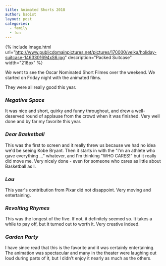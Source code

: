 ```yaml
---
title: Animated Shorts 2018
author: bsoist
layout: post
categories:
  - family
  - fun
---
```

{% include image.html url="http://www.publicdomainpictures.net/pictures/170000/velka/holiday-suitcase-1463301694xS6.jpg" description="Packed Suitcase" width="218px" %}

_We_ went to see the Oscar Nominated Short Filmes over the weekend. We started on Friday night with the animated films.

They were all really good this year.

<h3 style="clear:both;"><em>Negative Space</em></h3>
It was nice and short, quirky and funny throughout, and drew a well-deserved round of applause from the crowd when it was finished. Very well done and by far my favorite this year.

### _Dear Basketball_
This was the first to screen and it really threw us because we had no idea we'd be seeing Kobe Bryant. Then it starts in with the "I'm an athlete who gave everything ..." whatever, and I'm thinking "WHO CARES!" but it really did move me. Very nicely done - even for someone who cares as little about Basketball as I. 

### _Lou_
This year's contribution from Pixar did not disappoint. Very moving and entertaining. 

### _Revolting Rhymes_
This was the longest of the five. If not, it definitely seemed so. It takes a while to pay off, but it turned out to worth it. Very creative indeed.

### _Garden Party_
I have since read that this is the favorite and it was certainly entertaining. The animation was spectacular and many in the theater were laughing out loud during parts of it, but I didn't enjoy it nearly as much as the others. 


